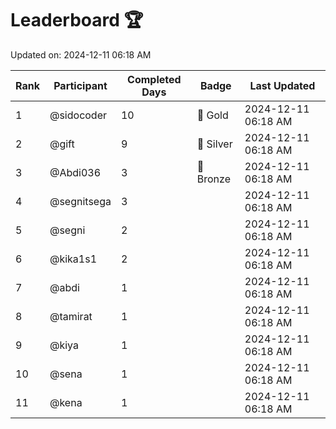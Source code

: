# Leaderboard 🏆

Updated on: 2024-12-11 06:18 AM

| Rank | Participant       | Completed Days | Badge      | Last Updated         |
|------|-------------------|----------------|------------|----------------------|
| 1    | @sidocoder        | 10             | 🏅 Gold     | 2024-12-11 06:18 AM |
| 2    | @gift             | 9              | 🥈 Silver   | 2024-12-11 06:18 AM |
| 3    | @Abdi036          | 3              | 🥉 Bronze   | 2024-12-11 06:18 AM |
| 4    | @segnitsega       | 3              |            | 2024-12-11 06:18 AM |
| 5    | @segni            | 2              |            | 2024-12-11 06:18 AM |
| 6    | @kika1s1          | 2              |            | 2024-12-11 06:18 AM |
| 7    | @abdi             | 1              |            | 2024-12-11 06:18 AM |
| 8    | @tamirat          | 1              |            | 2024-12-11 06:18 AM |
| 9    | @kiya             | 1              |            | 2024-12-11 06:18 AM |
| 10   | @sena             | 1              |            | 2024-12-11 06:18 AM |
| 11   | @kena             | 1              |            | 2024-12-11 06:18 AM |
